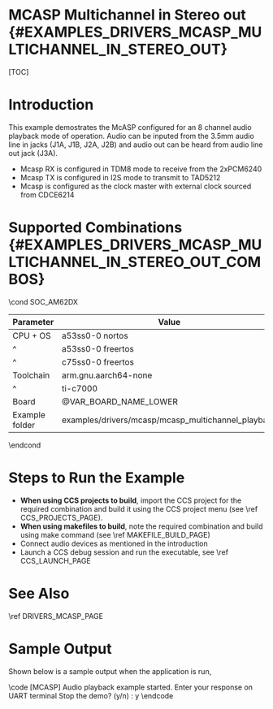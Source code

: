 # MCASP Multichannel in Stereo out {#EXAMPLES_DRIVERS_MCASP_MULTICHANNEL_IN_STEREO_OUT}

[TOC]

# Introduction

This example demostrates the McASP configured for an 8 channel audio playback mode
of operation. Audio can be inputed from the 3.5mm audio line in jacks (J1A, J1B, J2A, J2B)
and audio out can be heard from audio line out jack (J3A).

- Mcasp RX is configured in TDM8 mode to receive from the 2xPCM6240
- Mcasp TX is configured in I2S mode to transmit to TAD5212
- Mcasp is configured as the clock master with external clock sourced from CDCE6214


# Supported Combinations {#EXAMPLES_DRIVERS_MCASP_MULTICHANNEL_IN_STEREO_OUT_COMBOS}

\cond SOC_AM62DX

 Parameter      | Value
 ---------------|-----------
 CPU + OS       | a53ss0-0 nortos
 ^              | a53ss0-0 freertos
 ^              | c75ss0-0 freertos
 Toolchain      | arm.gnu.aarch64-none
 ^              | ti-c7000
 Board          | @VAR_BOARD_NAME_LOWER
 Example folder | examples/drivers/mcasp/mcasp_multichannel_playback

\endcond

# Steps to Run the Example

- **When using CCS projects to build**, import the CCS project for the required combination
  and build it using the CCS project menu (see \ref CCS_PROJECTS_PAGE).
- **When using makefiles to build**, note the required combination and build using
  make command (see \ref MAKEFILE_BUILD_PAGE)
- Connect audio devices as mentioned in the introduction
- Launch a CCS debug session and run the executable, see \ref CCS_LAUNCH_PAGE

# See Also

\ref DRIVERS_MCASP_PAGE

# Sample Output

Shown below is a sample output when the application is run,

\code
[MCASP] Audio playback example started.
Enter your response on UART terminal
Stop the demo? (y/n) : y
\endcode
